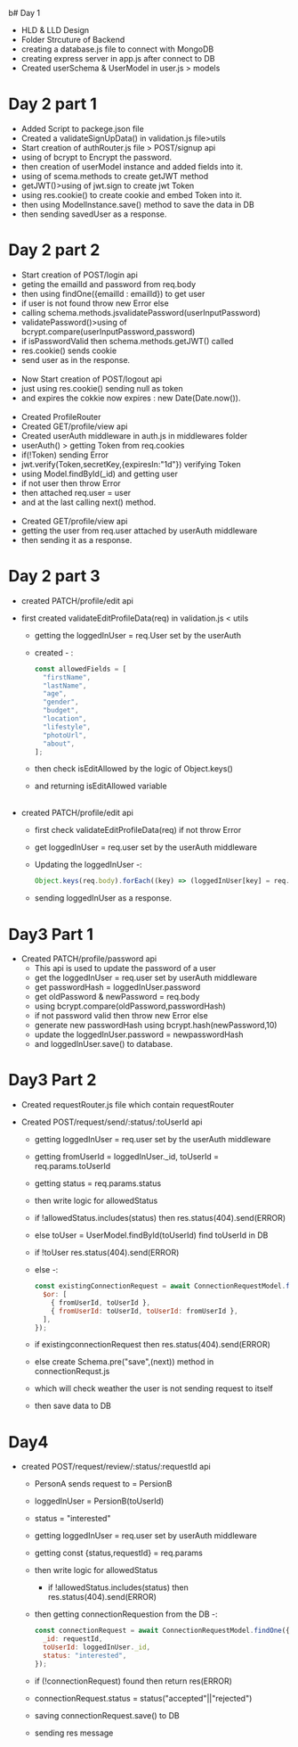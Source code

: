 b# Day 1

- HLD & LLD Design
- Folder Strcuture of Backend
- creating a database.js file to connect with MongoDB
- creating express server in app.js after connect to DB
- Created userSchema & UserModel in user.js > models

# Day 2 part 1

- Added Script to packege.json file
- Created a validateSignUpData() in validation.js file>utils
- Start creation of authRouter.js file > POST/signup api
- using of bcrypt to Encrypt the password.
- then creation of userModel instance and added fields into it.
- using of scema.methods to create getJWT method
- getJWT()>using of jwt.sign to create jwt Token
- using res.cookie() to create cookie and embed Token into it.
- then using ModelInstance.save() method to save the data in DB
- then sending savedUser as a response.

# Day 2 part 2

- Start creation of POST/login api
- geting the emailId and password from req.body
- then using findOne({emailId : emailId}) to get user
- if user is not found throw new Error else
- calling schema.methods.jsvalidatePassword(userInputPassword)
- validatePassword()>using of bcrypt.compare(userInputPassword,password)
- if isPasswordValid then schema.methods.getJWT() called
- res.cookie() sends cookie
- send user as in the response.<br></br>
- Now Start creation of POST/logout api
- just using res.cookie() sending null as token
- and expires the cokkie now expires : new Date(Date.now()).<br></br>
- Created ProfileRouter
- Created GET/profile/view api
- Created userAuth middleware in auth.js in middlewares folder
- userAuth() > getting Token from req.cookies
- if(!Token) sending Error
- jwt.verify(Token,secretKey,{expiresIn:"1d"}) verifying Token
- using Model.findById(\_id) and getting user
- if not user then throw Error
- then attached req.user = user
- and at the last calling next() method.<br></br>
- Created GET/profile/view api
- getting the user from req.user attached by userAuth middleware
- then sending it as a response.

# Day 2 part 3

- created PATCH/profile/edit api
- first created validateEditProfileData(req) in validation.js < utils

  - getting the loggedInUser = req.User set by the userAuth
  - created - :

    ```js
    const allowedFields = [
      "firstName",
      "lastName",
      "age",
      "gender",
      "budget",
      "location",
      "lifestyle",
      "photoUrl",
      "about",
    ];
    ```

  - then check isEditAllowed by the logic of Object.keys()
  - and returning isEditAllowed variable<br></br>

- created PATCH/profile/edit api

  - first check validateEditProfileData(req) if not throw Error
  - get loggedInUser = req.user set by the userAuth middleware
  - Updating the loggedInUser -:

    ```js
    Object.keys(req.body).forEach((key) => (loggedInUser[key] = req.body[key]));
    ```

  - sending loggedInUser as a response.

# Day3 Part 1

- Created PATCH/profile/password api
  - This api is used to update the password of a user
  - get the loggedInUser = req.user set by userAuth middleware
  - get passwordHash = loggedInUser.password
  - get oldPassword & newPassword = req.body
  - using bcrypt.compare(oldPassword,passwordHash)
  - if not password valid then throw new Error else
  - generate new passwordHash using bcrypt.hash(newPassword,10)
  - update the loggedInUser.password = newpasswordHash
  - and loggedInUser.save() to database.

# Day3 Part 2

- Created requestRouter.js file which contain requestRouter
- Created POST/request/send/:status/:toUserId api

  - getting loggedInUser = req.user set by the userAuth middleware
  - getting fromUserId = loggedInUser.\_id, toUserId = req.params.toUserId
  - getting status = req.params.status
  - then write logic for allowedStatus
  - if !allowedStatus.includes(status) then res.status(404).send(ERROR)
  - else toUser = UserModel.findById(toUserId) find toUserId in DB
  - if !toUser res.status(404).send(ERROR)
  - else -:

    ```js
    const existingConnectionRequest = await ConnectionRequestModel.findOne({
      $or: [
        { fromUserId, toUserId },
        { fromUserId: toUserId, toUserId: fromUserId },
      ],
    });
    ```

  - if existingconnectionRequest then res.status(404).send(ERROR)
  - else create Schema.pre("save",(next)) method in connectionRequst.js
  - which will check weather the user is not sending request to itself
  - then save data to DB

# Day4

- created POST/request/review/:status/:requestId api

  - PersonA sends request to = PersionB
  - loggedInUser = PersionB(toUserId)
  - status = "interested"
  - getting loggedInUser = req.user set by userAuth middleware
  - getting const {status,requestId} = req.params
  - then write logic for allowedStatus
    - if !allowedStatus.includes(status) then res.status(404).send(ERROR)
  - then getting connectionRequestion from the DB -:

    ```js
    const connectionRequest = await ConnectionRequestModel.findOne({
      _id: requestId,
      toUserId: loggedInUser._id,
      status: "interested",
    });
    ```
  - if (!connectionRequest) found then return res(ERROR)
  - connectionRequest.status = status("accepted"||"rejected")
  - saving connectionRequest.save() to DB
  - sending res message